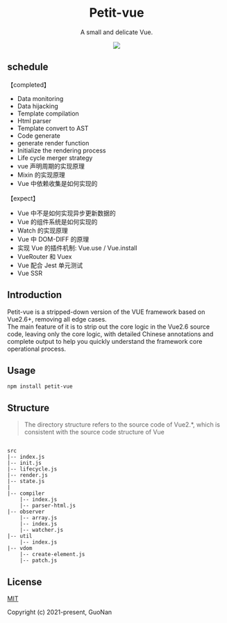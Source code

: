 <h1 align="center">
Petit-vue
</h1>
<p align="center">
A small and delicate Vue.
<p>
<p align="center">
  <a href="https://www.npmjs.com/package/petit-vue"><img src="https://img.shields.io/npm/v/petit-vue?color=729B1B&label="></a>
<p>

## schedule

【completed】

- Data monitoring
- Data hijacking
- Template compilation
- Html parser
- Template convert to AST
- Code generate
- generate render function
- Initialize the rendering process
- Life cycle merger strategy
- vue 声明周期的实现原理
- Mixin 的实现原理
- Vue 中依赖收集是如何实现的

【expect】

- Vue 中不是如何实现异步更新数据的
- Vue 的组件系统是如何实现的
- Watch 的实现原理
- Vue 中 DOM-DIFF 的原理
- 实现 Vue 的插件机制: Vue.use / Vue.install
- VueRouter 和 Vuex
- Vue 配合 Jest 单元测试
- Vue SSR

## Introduction

Petit-vue is a stripped-down version of the VUE framework based on Vue2.6+, removing all edge cases.</br>
The main feature of it is to strip out the core logic in the Vue2.6 source code, leaving only the core logic, with detailed Chinese annotations and complete output to help you quickly understand the framework core operational process.

## Usage

```
npm install petit-vue
```

## Structure

> The directory structure refers to the source code of Vue2.\*, which is consistent with the source code structure of Vue

```

src
|-- index.js
|-- init.js
|-- lifecycle.js
|-- render.js
|-- state.js
|
|-- compiler
    |-- index.js
    |-- parser-html.js
|-- observer
    |-- array.js
    |-- index.js
    |-- watcher.js
|-- util
    |-- index.js
|-- vdom
    |-- create-element.js
    |-- patch.js
```

## License

[MIT](https://opensource.org/licenses/MIT)

Copyright (c) 2021-present, GuoNan
